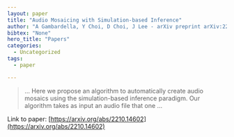 ```yaml
---
layout: paper
title: "Audio Mosaicing with Simulation-based Inference"
author: "A Gambardella, Y Choi, D Choi, J Lee - arXiv preprint arXiv:2210.14602, 2022 - arxiv.org"
bibtex: "None"
hero_title: "Papers"
categories:
  - Uncategorized
tags:
  - paper

---
```

>… Here we propose an algorithm to automatically create audio mosaics using the simulation-based inference paradigm. Our algorithm takes as input an audio file that one …

Link to paper: [https://arxiv.org/abs/2210.14602](https://arxiv.org/abs/2210.14602)



